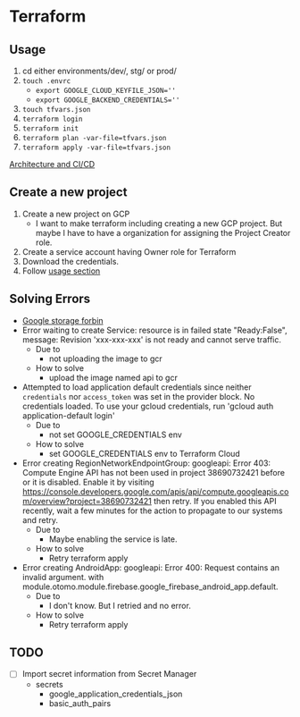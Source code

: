 # Terraform

## Usage

1. cd either environments/dev/, stg/ or prod/
1. `touch .envrc`
   - `export GOOGLE_CLOUD_KEYFILE_JSON=''`
   - `export GOOGLE_BACKEND_CREDENTIALS=''`
1. `touch tfvars.json`
1. `terraform login`
1. `terraform init`
1. `terraform plan -var-file=tfvars.json`
1. `terraform apply -var-file=tfvars.json`

[Architecture and CI/CD](https://www.figma.com/file/z0wL2E7mvqkDGmF9NprSyU/Otomo-Dev?type=design&node-id=0-1&mode=design&t=Usf3ebcbkUVzcvLG-11)

## Create a new project

1. Create a new project on GCP
   - I want to make terraform including creating a new GCP project. But maybe I have to have a organization for assigning the Project Creator role.
1. Create a service account having Owner role for Terraform
1. Download the credentials.
1. Follow [usage section](#usage)

## Solving Errors

- [Google storage forbin](https://github.com/hashicorp/terraform/issues/17222)
- Error waiting to create Service: resource is in failed state "Ready:False", message: Revision 'xxx-xxx-xxx' is not ready and cannot serve traffic.
  - Due to
    - not uploading the image to gcr
  - How to solve
    - upload the image named api to gcr
- Attempted to load application default credentials since neither `credentials` nor `access_token` was set in the provider block. No credentials loaded. To use your gcloud credentials, run 'gcloud auth application-default login'
  - Due to
    - not set GOOGLE_CREDENTIALS env
  - How to solve
    - set GOOGLE_CREDENTIALS env to Terraform Cloud
- Error creating RegionNetworkEndpointGroup: googleapi: Error 403: Compute Engine API has not been used in project 38690732421 before or it is disabled. Enable it by visiting https://console.developers.google.com/apis/api/compute.googleapis.com/overview?project=38690732421 then retry. If you enabled this API recently, wait a few minutes for the action to propagate to our systems and retry.
  - Due to
    - Maybe enabling the service is late.
  - How to solve
    - Retry terraform apply
- Error creating AndroidApp: googleapi: Error 400: Request contains an invalid argument. with module.otomo.module.firebase.google_firebase_android_app.default.
  - Due to
    - I don't know. But I retried and no error.
  - How to solve
    - Retry terraform apply

## TODO

- [ ] Import secret information from Secret Manager
  - secrets
    - google_application_credentials_json
    - basic_auth_pairs
